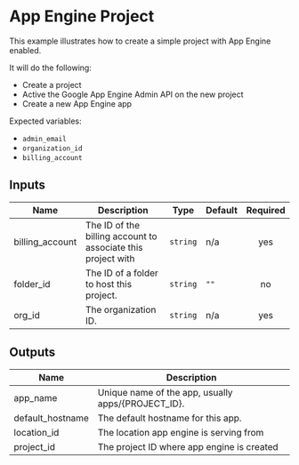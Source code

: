 # App Engine Project

This example illustrates how to create a simple project with App Engine enabled.

It will do the following:
- Create a project
- Active the Google App Engine Admin API on the new project
- Create a new App Engine app

Expected variables:
- `admin_email`
- `organization_id`
- `billing_account`

<!-- BEGINNING OF PRE-COMMIT-TERRAFORM DOCS HOOK -->
## Inputs

| Name | Description | Type | Default | Required |
|------|-------------|------|---------|:--------:|
| billing\_account | The ID of the billing account to associate this project with | `string` | n/a | yes |
| folder\_id | The ID of a folder to host this project. | `string` | `""` | no |
| org\_id | The organization ID. | `string` | n/a | yes |

## Outputs

| Name | Description |
|------|-------------|
| app\_name | Unique name of the app, usually apps/{PROJECT\_ID}. |
| default\_hostname | The default hostname for this app. |
| location\_id | The location app engine is serving from |
| project\_id | The project ID where app engine is created |

<!-- END OF PRE-COMMIT-TERRAFORM DOCS HOOK -->
